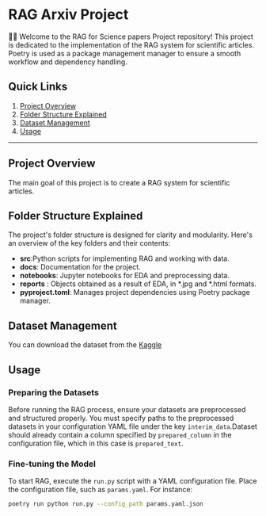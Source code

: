 # RAG Arxiv Project

👋🏻 Welcome to the RAG for Science papers Project repository!
This project is dedicated to the implementation of the RAG system for scientific articles. Poetry is used as a package management manager to ensure a smooth workflow and dependency handling.

## Quick Links

1. [Project Overview](#project-overview)
2. [Folder Structure Explained](#folder-structure-explained)
3. [Dataset Management](#dataset-management)
4. [Usage](#usage)

---

## Project Overview
The main goal of this project is to create a RAG system for scientific articles.

## Folder Structure Explained

The project's folder structure is designed for clarity and modularity. Here's an overview of the key folders and their contents:

- **src**:Python scripts for implementing RAG and working with data.
- **docs**: Documentation for the project.
- **notebooks**: Jupyter notebooks for EDA and preprocessing data.
- **reports** : Objects obtained as a result of EDA, in *.jpg and *.html formats.
- **pyproject.toml**: Manages project dependencies using Poetry package manager.

## Dataset Management
You can download the dataset from the [Kaggle](https://www.kaggle.com/datasets/Cornell-University/arxiv/data)

## Usage

### Preparing the Datasets
Before running the RAG process, ensure your datasets are preprocessed and structured properly. You must specify paths to the preprocessed datasets in your configuration YAML file under the key `interim_data`.Dataset should already contain a column specified by `prepared_column` in the configuration file, which in this case is `prepared_text`.

### Fine-tuning the Model
To start RAG, execute the `run.py` script with a YAML configuration file. Place the configuration file, such as `params.yaml`. For instance:

```bash
poetry run python run.py --config_path params.yaml.json
```

